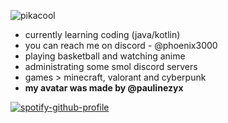![pikacool](https://github.com/foenichs3000/foenichs3000/assets/78364687/34e7e76e-b2ee-407b-94a3-19cb0134d0c3)

- currently learning coding (java/kotlin)
- you can reach me on discord - @phoenix3000
- playing basketball and watching anime
- administrating some smol discord servers
- games > minecraft, valorant and cyberpunk
- **my avatar was made by @paulinezyx**

[![spotify-github-profile](https://spotify-github-profile.kittinanx.com/api/view?uid=xnzsltaw4ardrqc06d1qzs957&cover_image=true&theme=default&show_offline=false&background_color=121212&interchange=false)](https://github.com/kittinan/spotify-github-profile)

